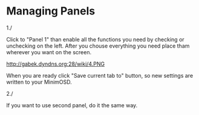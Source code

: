 # Managing Panels #

1./

Click to "Panel 1" than enable all the functions you need by checking or unchecking on the left. After you chouse everything you need place tham wherever you want on the screen.

http://gabek.dyndns.org:28/wiki/4.PNG

When you are ready click "Save current tab to" button, so new settings are written to your MinimOSD.


2./

If you want to use second panel, do it the same way.
